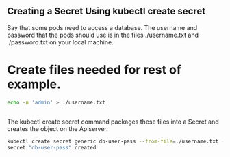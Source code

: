 ## Creating a Secret Using kubectl create secret
Say that some pods need to access a database. The username and password that the pods should use is in the files ./username.txt and ./password.txt on your local machine.

# Create files needed for rest of example.
```bash
echo -n 'admin' > ./username.txt
```
```bash echo -n '1f2d1e2e67df' > ./password.txt
```
The kubectl create secret command packages these files into a Secret and creates the object on the Apiserver.

```bash
kubectl create secret generic db-user-pass --from-file=./username.txt --from-file=./password.txt
secret "db-user-pass" created
```
